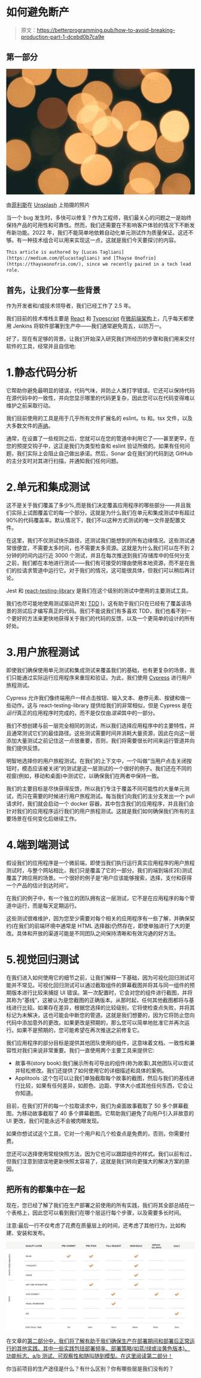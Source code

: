 # 如何避免断产

> 原文：<https://betterprogramming.pub/how-to-avoid-breaking-production-part-1-dcebd0b7ca9e>

## 第一部分

![](img/f2d4a0191b80496e075850af66727ed6.png)

由[菲利斯](https://unsplash.com/@miniminion?utm_source=medium&utm_medium=referral)在 [Unsplash](https://unsplash.com?utm_source=medium&utm_medium=referral) 上拍摄的照片

当一个 bug 发生时，多快可以修复？作为工程师，我们最关心的问题之一是始终保持产品的可用性和可靠性。然而，我们还需要在不影响客户体验的情况下不断发布新功能。2022 年，我们不能简单地依赖自动化单元测试作为质量保证。这还不够。有一种技术组合可以用来实现这一点，这就是我们今天要探讨的内容。

```
This article is authored by [Lucas Tagliani](https://medium.com/@lucastagliani) and [Thayse Onofrio](https://thayseonofrio.com/), since we recently paired in a tech lead role.
```

## 首先，让我们分享一些背景

作为开发者和/或技术领导者，我们已经工作了 2.5 年。

我们目前的技术堆栈主要是 [React](https://reactjs.org/) 和 [Typescript](https://www.typescriptlang.org/) 在[微前端架构](https://micro-frontends.org/)上，几乎每天都使用 Jenkins 将软件部署到生产中——我们通常避免周五，以防万一。

好了，现在有足够的背景。让我们开始深入研究我们所经历的步骤和我们用来交付软件的工具，经常并且自信地:

# 1.静态代码分析

它帮助你避免最明显的错误，代码气味，并防止人类打字错误。它还可以保持代码在源代码中的一致性，并向您显示哪里的代码更复杂，因此您可以在代码变得难以维护之前采取行动。

我们目前使用的工具是用于几乎所有文件扩展名的 eslint。ts 和。tsx 文件，以及大多数文件的[声纳](https://www.sonarqube.org/)。

通常，在设置了一些规则之后，您就可以在您的管道中利用它了——甚至更早，在您的预提交钩子中，这正是我们为类型检查和 eslint 验证所做的。如果有任何问题，我们实际上会阻止自己做出承诺。然后，Sonar 会在我们的代码到达 GitHub 的主分支时对其进行扫描，并通知我们任何问题。

# 2.单元和集成测试

这不是关于我们覆盖了多少%,而是我们决定覆盖应用程序的哪些部分——并且我们实际上试图覆盖它的每一个部分。这就是为什么我们在单元和集成测试中有超过 90%的代码覆盖率。默认情况下，我们不以这种方式测试的唯一文件是配置文件。

在这里，我们不仅测试快乐路径，还测试我们能想到的所有边缘情况。这些测试通常很便宜，不需要太多时间，也不需要太多资源。这就是为什么我们可以在不到 2 分钟的时间内运行近 3000 个测试，并且在每次推送到我们存储库中的任何分支之前，我们都在本地进行测试——我们有可接受的理由使用本地资源，而不是在我们的拉请求管道中运行它。对于我们的情况，这可能很具体，但我们可以稍后再讨论。

Jest 和 [react-testing-library](https://testing-library.com/docs/react-testing-library/intro/) 是我们在这个级别的测试中使用的主要测试工具。

我们也尽可能地使用测试驱动开发( [TDD](https://martinfowler.com/bliki/TestDrivenDevelopment.html) )，这有助于我们只在已经有了覆盖该场景的测试后才编写真正的代码。我们不能说我们有多喜欢 TDD，我们也看不到一个更好的方法来更快地获得关于我们的代码的反馈，以及一个更简单的设计的所有好处。

# 3.用户旅程测试

即使我们确保使用单元测试和集成测试来覆盖我们的基础，也有更复杂的场景，我们只能通过实际运行应用程序来重现和验证。为此，我们使用 [Cypress](https://www.cypress.io/) 进行用户旅程测试。

Cypress 允许我们像终端用户一样点击按钮、输入文本、悬停元素、按键和做一些动作。这与 react-testing-library 提供给我们的非常相似，但是 Cypress 是在*运行*真正的应用程序时完成的，而不是仅仅由*渲染*其中的一部分。

我们不想创建与前一层完全相同的测试，所以我们选择应用程序中的主要特性，并且通常测试它们的最佳路径。这些测试需要时间并消耗大量资源，因此在向这一层添加大量测试之前记住这一点很重要，否则，我们将需要很长时间来运行管道并向我们提供反馈。

明智地选择你的用户旅程测试。在我们的上下文中，一个叫做“当用户点击关闭按钮时，模态应该被关闭”的测试是这一层测试的一个很好的例子。我们还在不同的视窗(例如，移动和桌面)中测试它，以确保我们在两者中保持一致。

我们的主要目标是尽快获得反馈，所以我们专注于覆盖不同可能性的大量单元测试，而只在需要的时候进行用户旅程测试。每当我们向我们的主分支发出一个 pull 请求时，我们就会启动一个 docker 容器，其中包含我们的应用程序，并且我们会针对我们的应用程序运行我们的用户旅程测试。这就是我们如何确保我们所有的主要场景在任何变化后继续工作。

# 4.端到端测试

假设我们的应用程序是一个微前端，即使当我们执行运行真实应用程序的用户旅程测试时，与整个网站相比，我们只是覆盖了它的一部分。我们的端到端(E2E)测试覆盖了跨应用的场景。一个很好的例子是“用户应该能够搜索，选择，支付和获得一个产品的估计到达时间”。

在我们的例子中，有一个独立的团队拥有这一层测试，它不是在应用程序的每个管道中运行，而是每天定期运行。

这些测试很难维护，因为您至少需要对每个相关的应用程序有一些了解，并确保契约(在我们的前端环境中通常是 HTML 选择器)仍然存在，即使单独进行了大的更改。具体和开放的渠道可能是不同团队之间保持清晰和有效沟通的好方法。

# 5.视觉回归测试

在我们进入如何使用它的细节之前，让我们解释一下基础，因为可视化回归测试可能并不常见。可视化回归测试可以通过截取组件的屏幕截图并将其与同一组件的预期版本进行比较来捕捉 UI 错误。第一次配置时，它会对您的组件进行截图，并将其称为“基线”，这被认为是您截图的正确版本。从那时起，任何其他截图都将与基线进行比较。如果存在差异，根据您选择的比较级别，它将使检查点失败，并将其标记为未解决，这也可能会中断您的管道。这就是我们想要的，因为它将防止您向代码中添加意外的更改。如果更改是预期的，那么您可以简单地批准它并再次运行。如果不是预期的，您可能希望在再次推送之前修复它。

我们应用程序的部分目标是提供其他团队使用的组件，这意味着文档、一致性和兼容性对我们来说非常重要。我们一直使用两个主要工具来提供它:

*   故事书(story book):我们展示所有可导出的组件(称为故事),其他团队可以尝试并轻松修改。我们还提供了如何使用它的详细描述和具体的案例。
*   Applitools :这个包可以让我们单独截取每个故事的截图，然后与我们的基线进行比较，如果有任何差异，如颜色、边距、字体大小或其他任何东西，它会让你知道。

目前，在我们打开的每一个拉取请求中，我们为桌面故事截取了 50 多个屏幕截图，为移动故事截取了 40 多个屏幕截图。它帮助我们避免了向用户引入非故意的 UI 更改，我们可能永远不会被肉眼发现。

如果你想试试这个工具，它对一个用户和几个检查点是免费的，否则，你需要付费。

您还可以选择使用常规快照方法，因为它也可以跟踪组件的样式。我们以前有过，但我们注意到错误地更新快照太容易了，这就是我们转向更强大的解决方案的原因。

## 把所有的都集中在一起

现在，您已经了解了我们在生产部署之前使用的所有实践，我们将其全部总结在一个表格上，因此您可以看到我们在哪个层运行每个步骤，以及需要多长时间。

注意:最后一行不仅考虑了花费在质量层上的时间，还考虑了其他行为，比如构建、安装和发布。

![](img/b98625fa1c882bded00982743ccca1e8.png)

在文章的[第二部分中，我们将了解有助于我们确保生产在部署期间和部署后正常运行的其他实践。其中一些实践包括部署频率、部署策略(如蓝/绿或淡黄色版本)、功能标志、a/b 测试、可观察性和随叫随到模型。](https://medium.com/@lucastagliani/how-to-avoid-breaking-production-part-2-134188ec02d4)[在这里阅读第二部分！](https://medium.com/@lucastagliani/how-to-avoid-breaking-production-part-2-134188ec02d4)

你当前项目的生产途径是什么？有什么区别？你有哪些层是我们没有的？